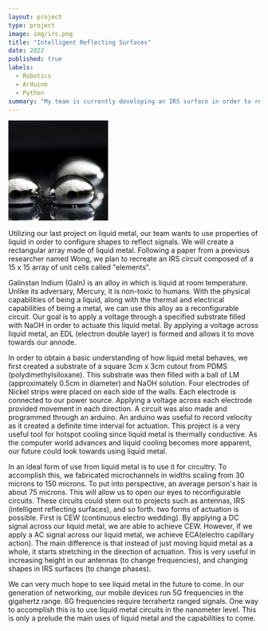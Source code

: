 ```yaml
---
layout: project
type: project
image: img/irs.png
title: "Intelligent Reflecting Surfaces"
date: 2022
published: true
labels:
  - Robotics
  - Arduino
  - Python
summary: "My team is currently developing an IRS surface in order to relfect and boost signals."
---
```

<img width="200px" class="rounded float-start pe-4" src="../img/Liquid-Metal-Drops2.jpg">

Utilizing our last project on liquid metal, our team wants to use properties of liquid in order to configure shapes to reflect signals. We will create a rectangular array made of liquid metal. Following a paper from a previous researcher named Wong, we plan to recreate an IRS circuit composed of a 15 x 15 array of unit cells called "elements".

Galinstan Indium (GaIn) is an alloy in which is liquid at room temperature. Unlike its adversary, Mercury, it is non-toxic to humans. With the physical capabilities of being a liquid, along with the thermal and electrical capabilities of being a metal, we can use this alloy as a reconfigurable circuit. Our goal is to apply a voltage through a specified substrate filled with NaOH in order to actuate this liquid metal. By applying a voltage across liquid metal, an EDL (electron double layer) is formed and allows it to move towards our annode.

In order to obtain a basic understanding of how liquid metal behaves, we first created a substrate of a square 3cm x 3cm cutout from PDMS (polydimethylsiloxane). This substrate was then filled with a ball of LM (approximately 0.5cm in diameter) and NaOH solution. Four electrodes of Nickel strips were placed on each side of the walls. Each electrode is connected to our power source. Applying a voltage across each electrode provided movement in each direction. A circuit was also made and programmed through an arduino. An arduino was useful to record velocity as it created a definite time interval for actuation. This project is a very useful tool for hotspot cooling since liquid metal is thermally conductive. As the computer world advances and liquid cooling becomes more apparent, our future could look towards using liquid metal.

In an ideal form of use from liquid metal is to use it for circuitry. To accomplish this, we fabricated microchannels in widths scaling from 30 microns to 150 microns. To put into perspective, an average person's hair is about 75 microns. This will allow us to open our eyes to reconfigurable circuits. These circuits could stem out to projects such as antennas, IRS (intelligent reflecting surfaces), and so forth. two forms of actuation is possible. First is CEW (continuous electro wedding). By applying a DC signal across our liquid metal, we are able to achieve CEW. However, if we apply a AC signal across our liquid metal, we achieve ECA(electro capillary action). The main difference is that instead of just moving liquid metal as a whole, it starts stretching in the direction of actuation. This is very useful in increasing height in our antennas (to change frequencies), and changing shapes in IRS surfaces (to change phases).

We can very much hope to see liquid metal in the future to come. In our generation of networking, our mobile devices run 5G frequencies in the gigahertz range. 6G frequencies require terrahertz ranged signals. One way to accomplish this is to use liquid metal circuits in the nanometer level. This is only a prelude the main uses of liquid metal and the capabilities to come.
